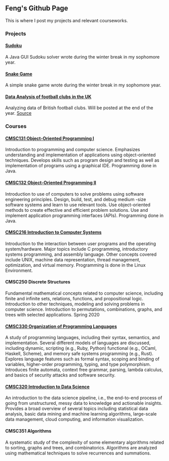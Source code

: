 ## Feng's Github Page

This is where I post my projects and relevant courseworks.

### Projects

#### [Sudoku](https://github.com/SiddarGu/Sudoku)
A Java GUI Sudoku solver wrote during the winter break in my sophomore year.

#### [Snake Game](https://github.com/SiddarGu/SnakeGame)
A simple snake game wrote during the winter break in my sophomore year.

#### [Data Analysis of football clubs in the UK](https://github.com/SiddarGu/Performance-of-FCs-in-the-UK)
Analyzing data of British football clubs. Will be posted at the end of the year. [Source](https://github.com/footballcsv/england)

### Courses

#### [CMSC131 Object-Oriented Programming I](http://www.cs.umd.edu/class/spring2019/cmsc131-02XX/)
Introduction to programming and computer science. Emphasizes understanding and implementation of applications using object-oriented techniques. Develops skills such as program design and testing as well as implementation of programs using a graphical IDE. Programming done in Java.

#### [CMSC132 Object-Oriented Programming II](https://www.cs.umd.edu/class/fall2019/cmsc132/)
Introduction to use of computers to solve problems using software engineering principles. Design, build, test, and debug medium -size software systems and learn to use relevant tools. Use object-oriented methods to create effective and efficient problem solutions. Use and implement application programming interfaces (APIs). Programming done in Java.

#### [CMSC216 Introduction to Computer Systems](http://www.cs.umd.edu/class/spring2020/cmsc216/index.html)
Introduction to the interaction between user programs and the operating system/hardware. Major topics include C programming, introductory systems programming, and assembly language. Other concepts covered include UNIX, machine data representation, thread management, optimization, and virtual memory. Programming is done in the Linux Environment.

#### CMSC250 Discrete Structures
Fundamental mathematical concepts related to computer science, including finite and infinite sets, relations, functions, and propositional logic. Introduction to other techniques, modeling and solving problems in computer science. Introduction to permutations, combinations, graphs, and trees with selected applications.
Spring 2020

#### [CMSC330 Organization of Programming Languages](https://www.cs.umd.edu/class/summer2020/cmsc330/)
A study of programming languages, including their syntax, semantics, and implementation. Several different models of languages are discussed, including dynamic, scripting (e.g., Ruby, Python) functional (e.g., OCaml, Haskell, Scheme), and memory safe systems programming (e.g., Rust). Explores language features such as formal syntax, scoping and binding of variables, higher-order programming, typing, and type polymorphism. Introduces finite automata, context free grammar, parsing, lambda calculus, and basics of security attacks and software security.

#### [CMSC320 Introduction to Data Science](https://cmsc320.github.io/)
An introduction to the data science pipeline, i.e., the end-to-end process of going from unstructured, messy data to knowledge and actionable insights. Provides a broad overview of several topics including statistical data analysis, basic data mining and machine learning algorithms, large-scale data management, cloud computing, and information visualization.

#### CMSC351 Algorithms
A systematic study of the complexity of some elementary algorithms related to sorting, graphs and trees, and combinatorics. Algorithms are analyzed using mathematical techniques to solve recurrences and summations.
